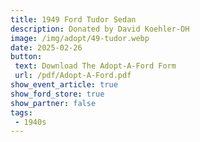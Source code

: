 ```yaml
---
title: 1949 Ford Tudor Sedan
description: Donated by David Koehler-OH
image: /img/adopt/49-tudor.webp
date: 2025-02-26
button: 
 text: Download The Adopt-A-Ford Form
 url: /pdf/Adopt-A-Ford.pdf
show_event_article: true
show_ford_store: true
show_partner: false
tags: 
 - 1940s
---
```


